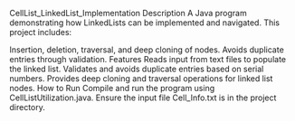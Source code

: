 CellList_LinkedList_Implementation
Description
A Java program demonstrating how LinkedLists can be implemented and navigated. This project includes:

Insertion, deletion, traversal, and deep cloning of nodes.
Avoids duplicate entries through validation.
Features
Reads input from text files to populate the linked list.
Validates and avoids duplicate entries based on serial numbers.
Provides deep cloning and traversal operations for linked list nodes.
How to Run
Compile and run the program using CellListUtilization.java.
Ensure the input file Cell_Info.txt is in the project directory.
